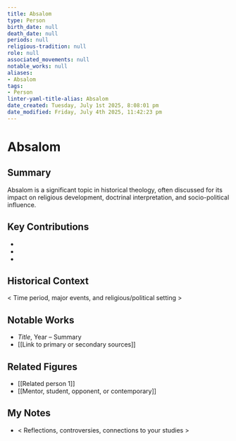 ```yaml
---
title: Absalom
type: Person
birth_date: null
death_date: null
periods: null
religious-tradition: null
role: null
associated_movements: null
notable_works: null
aliases:
- Absalom
tags:
- Person
linter-yaml-title-alias: Absalom
date_created: Tuesday, July 1st 2025, 8:08:01 pm
date_modified: Friday, July 4th 2025, 11:42:23 pm
---
```


# Absalom

## Summary
Absalom is a significant topic in historical theology, often discussed for its impact on religious development, doctrinal interpretation, and socio-political influence.

## Key Contributions
- 
- 
- 

## Historical Context
< Time period, major events, and religious/political setting >

## Notable Works
- *Title*, Year – Summary
- [[Link to primary or secondary sources]]


## Related Figures
- [[Related person 1]]
- [[Mentor, student, opponent, or contemporary]]

## My Notes
- < Reflections, controversies, connections to your studies >
